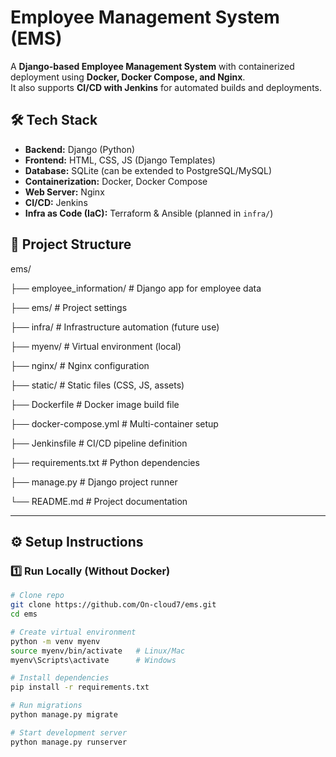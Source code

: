 # Employee Management System (EMS)

A **Django-based Employee Management System** with containerized deployment using **Docker, Docker Compose, and Nginx**.  
It also supports **CI/CD with Jenkins** for automated builds and deployments.  


## 🛠️ Tech Stack
- **Backend:** Django (Python)  
- **Frontend:** HTML, CSS, JS (Django Templates)  
- **Database:** SQLite (can be extended to PostgreSQL/MySQL)  
- **Containerization:** Docker, Docker Compose  
- **Web Server:** Nginx  
- **CI/CD:** Jenkins  
- **Infra as Code (IaC):** Terraform & Ansible (planned in `infra/`)

## 📂 Project Structure

ems/

├── employee_information/ # Django app for employee data

├── ems/ # Project settings

├── infra/ # Infrastructure automation (future use)

├── myenv/ # Virtual environment (local)

├── nginx/ # Nginx configuration

├── static/ # Static files (CSS, JS, assets)

├── Dockerfile # Docker image build file

├── docker-compose.yml # Multi-container setup

├── Jenkinsfile # CI/CD pipeline definition

├── requirements.txt # Python dependencies

├── manage.py # Django project runner

└── README.md # Project documentation


---

## ⚙️ Setup Instructions  

### 1️⃣ Run Locally (Without Docker)  
```bash
# Clone repo
git clone https://github.com/On-cloud7/ems.git
cd ems

# Create virtual environment
python -m venv myenv
source myenv/bin/activate   # Linux/Mac
myenv\Scripts\activate      # Windows

# Install dependencies
pip install -r requirements.txt

# Run migrations
python manage.py migrate

# Start development server
python manage.py runserver

